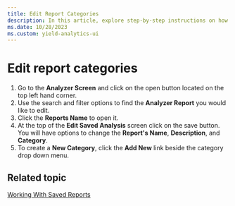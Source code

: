 ```yaml
---
title: Edit Report Categories
description: In this article, explore step-by-step instructions on how to edit report categories.
ms.date: 10/28/2023
ms.custom: yield-analytics-ui
---
```


# Edit report categories

1. Go to the **Analyzer Screen** and click on the open button located on the top left hand corner.
1. Use the search and filter options to find the **Analyzer Report** you would like to edit.
1. Click the **Reports Name** to open it.
1. At the top of the **Edit Saved Analysis** screen click on the save button. You will have options to change the **Report's Name**, **Description**, and **Category**.
1. To create a **New Category**, click the **Add New** link beside the category drop down menu.

## Related topic

[Working With Saved Reports](working-with-saved-reports.md)
